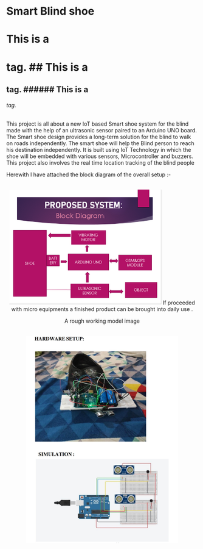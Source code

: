 # Smart Blind shoe
#   This is a  <h1> tag.  ##  This is a  <h2> tag. ###### This is a <h6> tag.
This project is all about a new IoT based Smart shoe system for the blind made with the help of an ultrasonic sensor paired to an Arduino UNO board. 
The Smart shoe design provides a long-term solution for the blind to walk on roads independently. 
The smart shoe will help the Blind person to reach his destination independently. 
It is built using IoT Technology in which the shoe will be embedded with various sensors, Microcontroller and buzzers. 
This project also involves the real time location tracking of the blind people

Herewith I have attached the block diagram of the overall setup :-
 <div align="center">
  <div>&nbsp;</div>
  <img src="Blind Shoe.PNG" width="400"/> If proceeded with micro equipments a finished product can be brought into   daily use .
  
 
   A rough working model image 
 <div align="center">
  <div>&nbsp;</div>
  <img src="Image/Hardware setup.jpg" width="400"/> 
